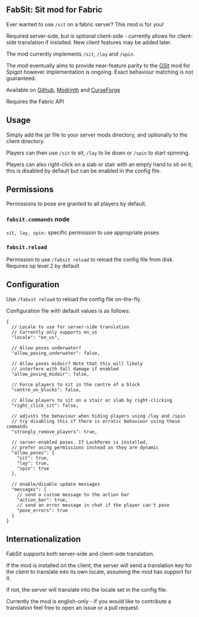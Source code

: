 ## FabSit: Sit mod for Fabric

Ever wanted to use `/sit` on a fabric server? This mod is for you!

Required server-side, but is optional client-side - currently allows for client-side translation
if installed. New client features may be added later.

The mod currently implements `/sit`, `/lay` and `/spin`.

The mod eventually aims to provide near-feature parity to the [GSit](https://www.spigotmc.org/resources/gsit-modern-sit-seat-and-chair-lay-and-crawl-plugin-1-13-x-1-19-x.62325/)
mod for Spigot however implementation is ongoing. Exact behaviour matching is not guaranteed.

Available on [Github](https://github.com/fill1890/FabSit), [Modrinth](https://modrinth.com/mod/fabsit) and
[CurseForge](https://www.curseforge.com/minecraft/mc-mods/fabsit)

Requires the Fabric API

## Usage

Simply add the jar file to your server mods directory, and optionally to the client directory.

Players can then use `/sit` to sit, `/lay` to lie down or `/spin` to start spinning.

Players can also right-click on a slab or stair with an empty hand to sit on it; this is disabled by default but can be enabled in the config file.

## Permissions

Permissions to pose are granted to all players by default.

### `fabsit.commands` node

`sit, lay, spin:` specific permission to use appropriate poses

### `fabsit.reload`
Permission to use `/fabsit reload` to reload the config file from disk. Requires op level 2 by default

## Configuration

Use `/fabsit reload` to reload the config file on-the-fly.

Configuration file with default values is as follows:

```json5
{
  // Locale to use for server-side translation
  // Currently only supports en_us
  "locale": "en_us",
  
  // Allow poses underwater?
  "allow_posing_underwater": false,
  
  // Allow poses midair? Note that this will likely
  // interfere with fall damage if enabled
  "allow_posing_midair": false,
  
  // Force players to sit in the centre of a block
  "centre_on_blocks": false,
  
  // Allow players to sit on a stair or slab by right-clicking
  "right_click_sit": false,
  
  // adjusts the behaviour when hiding players using /lay and /spin
  // try disabling this if there is erratic behaviour using these commands
  "strongly_remove_players": true,
  
  // server-enabled poses. If LuckPerms is installed,
  // prefer using permissions instead as they are dynamic
  "allow_poses": {
    "sit": true,
    "lay": true,
    "spin": true
  },
  
  // enable/disable update messages
  "messages": {
    // send a custom message to the action bar
    "action_bar": true,
    // send an error message in chat if the player can't pose
    "pose_errors": true
  }
}
```

## Internationalization

FabSit supports both server-side and client-side translation.

If the mod is installed on the client, the server will send a translation key for the client to translate into its own locale,
assuming the mod has support for it.

If not, the server will translate into the locale set in the config file.

Currently the mod is english-only - if you would like to contribute a translation feel free to open an issue or a pull request.